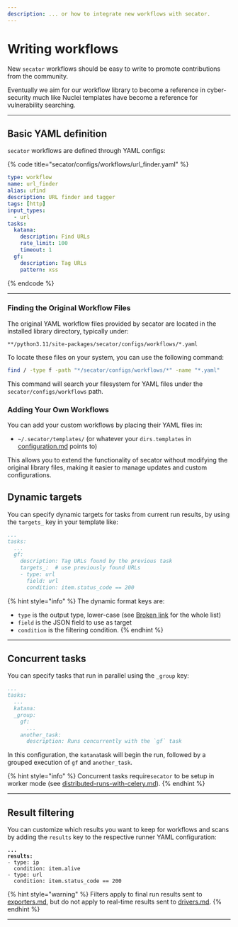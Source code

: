```yaml
---
description: ... or how to integrate new workflows with secator.
---
```


# Writing workflows

New `secator` workflows should be easy to write to promote contributions from the community.&#x20;

Eventually we aim for our workflow library to become a reference in cyber-security much like Nuclei templates have become a reference for vulnerability searching.

***

## Basic YAML definition

`secator` workflows are defined through YAML configs:

{% code title="secator/configs/workflows/url_finder.yaml" %}
```yaml
type: workflow
name: url_finder
alias: ufind
description: URL finder and tagger
tags: [http]
input_types:
  - url
tasks:
  katana:
    description: Find URLs
    rate_limit: 100
    timeout: 1
  gf:
    description: Tag URLs
    pattern: xss
```
{% endcode %}

***

### Finding the Original Workflow Files

The original YAML workflow files provided by secator are located in the installed library directory, typically under:

```
**/python3.11/site-packages/secator/configs/workflows/*.yaml
```

To locate these files on your system, you can use the following command:

```bash
find / -type f -path "*/secator/configs/workflows/*" -name "*.yaml"
```

This command will search your filesystem for YAML files under the `secator/configs/workflows` path.

### Adding Your Own Workflows

You can add your custom workflows by placing their YAML files in:

* `~/.secator/templates/` (or whatever your `dirs.templates` in [configuration.md](../../../getting-started/configuration.md "mention") points to)

This allows you to extend the functionality of secator without modifying the original library files, making it easier to manage updates and custom configurations.

## Dynamic targets

You can specify dynamic targets for tasks from current run results, by using the `targets_` key in your template like:

```yaml
...
tasks:
  ...
  gf:
    description: Tag URLs found by the previous task
    targets_:  # use previously found URLs
    - type: url
      field: url
      condition: item.status_code == 200
```

{% hint style="info" %}
The dynamic format keys are:

* `type` is the output type, lower-case (see [Broken link](broken-reference "mention") for the whole list)
* `field` is the JSON field to use as target
* `condition` is the filtering condition.
{% endhint %}

***

## Concurrent tasks

You can specify tasks that run in parallel using the `_group` key:

```yaml
...
tasks:
  ...
  katana:
  _group:
    gf:
      ...
    another_task:
      description: Runs concurrently with the `gf` task
```

In this configuration, the `katana`task will begin the run, followed by a grouped execution of `gf` and `another_task`.

{% hint style="info" %}
Concurrent tasks require`secator` to be setup in worker mode (see [distributed-runs-with-celery.md](../in-depth/distributed-runs-with-celery.md "mention")).
{% endhint %}

***

## Result filtering

You can customize which results you want to keep for workflows and scans by adding the `results` key to the respective runner YAML configuration:

<pre class="language-yaml"><code class="lang-yaml"><strong>...
</strong><strong>results:
</strong>- type: ip
  condition: item.alive
- type: url
  condition: item.status_code == 200
</code></pre>

{% hint style="warning" %}
Filters apply to final run results sent to [exporters.md](../in-depth/concepts/exporters.md "mention"), but do not apply to real-time results sent to [drivers.md](../in-depth/concepts/drivers.md "mention").
{% endhint %}

***
